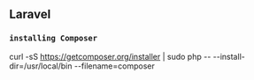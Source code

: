 ## Laravel
### `installing Composer`
curl -sS https://getcomposer.org/installer | sudo php -- --install-dir=/usr/local/bin --filename=composer



